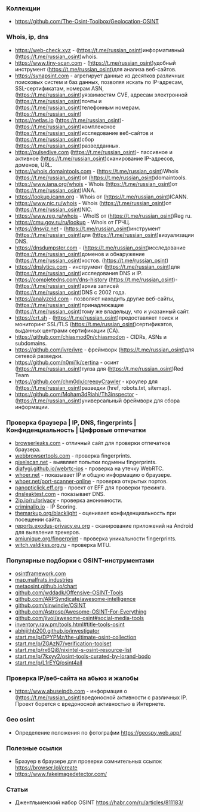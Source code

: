 ### Коллекции

- https://github.com/The-Osint-Toolbox/Geolocation-OSINT

### Whois, ip, dns

- https://web-check.xyz -  (https://t.me/russian_osint)информативный  (https://t.me/russian_osint)whois.
- https://www.tiny-scan.com -  (https://t.me/russian_osint)удобный инструмент  (https://t.me/russian_osint)для анализа веб-сайтов.
- https://synapsint.com - агрегирует данные из десятков различных поисковых систем и баз данных, позволяя искать по IP-адресам, SSL-сертификатам, номерам ASN,  (https://t.me/russian_osint)уязвимостям CVE, адресам электронной  (https://t.me/russian_osint)почты и  (https://t.me/russian_osint)телефонным номерам.  (https://t.me/russian_osint)
- https://netlas.io  (https://t.me/russian_osint)-  (https://t.me/russian_osint)комплексное  (https://t.me/russian_osint)исследование веб-сайтов и  (https://t.me/russian_osint)сбор  (https://t.me/russian_osint)разведданных.
- https://pulsedive.com  (https://t.me/russian_osint)- пассивное и активное  (https://t.me/russian_osint)сканирование IP-адресов, доменов, URL.
- https://whois.domaintools.com -  (https://t.me/russian_osint)Whois  (https://t.me/russian_osint)от  (https://t.me/russian_osint)domaintools.
- https://www.iana.org/whois - Whois  (https://t.me/russian_osint)от  (https://t.me/russian_osint)IANA.
- https://lookup.icann.org - Whois от  (https://t.me/russian_osint)ICANN.
- https://www.nic.ru/whois - Whois  (https://t.me/russian_osint)от  (https://t.me/russian_osint)NIC.
- https://www.reg.ru/whois - WhoIS от  (https://t.me/russian_osint)Reg ru.
- https://cmu.gov.ru/ru/lookup - Whois от ГРЧЦ.
- https://dnsviz.net -  (https://t.me/russian_osint)инструмент  (https://t.me/russian_osint)для  (https://t.me/russian_osint)визуализации DNS.
- https://dnsdumpster.com -  (https://t.me/russian_osint)исследование  (https://t.me/russian_osint)доменов и обнаружение  (https://t.me/russian_osint)хостов.  (https://t.me/russian_osint)
- https://dnslytics.com - инструмент  (https://t.me/russian_osint)для  (https://t.me/russian_osint)исследования DNS и IP.
- https://completedns.com/dns-history  (https://t.me/russian_osint)-  (https://t.me/russian_osint)архив записей  (https://t.me/russian_osint)DNS c 2002 года.
- https://analyzeid.com - позволяет находить другие веб-сайты,  (https://t.me/russian_osint)принадлежащие  (https://t.me/russian_osint)тому же владельцу, что и указанный сайт.
- https://crt.sh -  (https://t.me/russian_osint)предоставляет поиск и мониторинг SSL/TLS  (https://t.me/russian_osint)сертификатов, выданных центрами сертификации (CA).
- https://github.com/chiasmod0n/chiasmodon - CIDRs, ASNs и subdomains.
- https://github.com/ivre/ivre - фреймворк  (https://t.me/russian_osint)для сетевой разведки.
- https://github.com/n0mi1k/certina - осинт  (https://t.me/russian_osint)тулза для  (https://t.me/russian_osint)Red Team
- https://github.com/chm0dx/creepyCrawler - кроулер для  (https://t.me/russian_osint)разведки (href, robots.txt, sitemap).
- https://github.com/Moham3dRiahi/Th3inspector -   (https://t.me/russian_osint)универсальный фреймворк для сбора информации.

### Проверка браузера | IP, DNS, fingerprints | Конфиденциальность | Цифровые отпечатки

- [browserleaks.com](https://browserleaks.com) - отличный сайт для проверки отпечатков браузера.
- [webbrowsertools.com](https://webbrowsertools.com) - проверка fingerprints.
- [pixelscan.net](https://pixelscan.net) - выявляет попытки подмены fingerprints.
- [diafygi.github.io/webrtc-ips](https://diafygi.github.io/webrtc-ips) - проверка на утечку WebRTC.
- [whoer.net](https://whoer.net) - показывает IP и общую информацию о браузере.
- [whoer.net/port-scanner-online](https://whoer.net/port-scanner-online) - проверка открытых портов.
- [panopticlick.eff.org](https://panopticlick.eff.org) - проект от EFF для проверки трекинга.
- [dnsleaktest.com](https://www.dnsleaktest.com) - показывает DNS.
- [2ip.io/ru/privacy](https://2ip.io/ru/privacy) - проверка анонимности.
- [criminalip.io](https://www.criminalip.io/) - IP Scoring.
- [themarkup.org/blacklight](https://themarkup.org/blacklight) - оценивает конфиденциальность при посещении сайта.
- [reports.exodus-privacy.eu.org](https://reports.exodus-privacy.eu.org) - сканирование приложений на Android для выявления трекеров.
- [amiunique.org/fingerprint](https://amiunique.org/fingerprint) - проверка уникальности fingerprints.
- [witch.valdikss.org.ru](http://witch.valdikss.org.ru) - проверка MTU.

### Популярные подборки с OSINT-инструментами 

- [osintframework.com](https://osintframework.com)
- [map.malfrats.industries](https://map.malfrats.industries)
- [metaosint.github.io/chart](https://metaosint.github.io/chart)
- [github.com/wddadk/Offensive-OSINT-Tools](https://github.com/wddadk/Offensive-OSINT-Tools)
- [github.com/ARPSyndicate/awesome-intelligence](https://github.com/ARPSyndicate/awesome-intelligence)
- [github.com/sinwindie/OSINT](https://github.com/sinwindie/OSINT)
- [github.com/Astrosp/Awesome-OSINT-For-Everything](https://github.com/Astrosp/Awesome-OSINT-For-Everything)
- [github.com/jivoi/awesome-osint#social-media-tools](https://github.com/jivoi/awesome-osint#social-media-tools)
- [inventory.raw.pm/tools.html#title-tools-osint](https://inventory.raw.pm/tools.html#title-tools-osint)
- [abhijithb200.github.io/investigator](https://abhijithb200.github.io/investigator)
- [start.me/p/DPYPMz/the-ultimate-osint-collection](https://start.me/p/DPYPMz/the-ultimate-osint-collection)
- [start.me/p/ZGAzN7/verification-toolset](https://start.me/p/ZGAzN7/verification-toolset)
- [start.me/p/rx6Qj8/nixintel-s-osint-resource-list](https://start.me/p/rx6Qj8/nixintel-s-osint-resource-list)
- [start.me/p/7kxyy2/osint-tools-curated-by-lorand-bodo](https://start.me/p/7kxyy2/osint-tools-curated-by-lorand-bodo)
- [start.me/p/L1rEYQ/osint4all](https://start.me/p/L1rEYQ/osint4all)

### Проверка IP/веб-сайта на абьюз и жалобы

- https://www.abuseipdb.com - информация о  (https://t.me/russian_osint)вредоносной активности с различных IP. Проект борется с вредоносной активностью в Интернете.

### Geo osint

- Определение положения по фотографии https://geospy.web.app/

### Полезные ссылки

- Бразуер в браузере для проверки сомнительных ссылок https://browser.lol/create
- https://www.fakeimagedetector.com/

### Статьи

- Джентльменский набор OSINT https://habr.com/ru/articles/811183/
